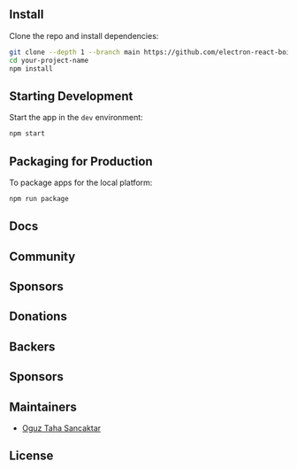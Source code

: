 
## Install

Clone the repo and install dependencies:

```bash
git clone --depth 1 --branch main https://github.com/electron-react-boilerplate/electron-react-boilerplate.git your-project-name
cd your-project-name
npm install
```


## Starting Development

Start the app in the `dev` environment:

```bash
npm start
```

## Packaging for Production

To package apps for the local platform:

```bash
npm run package
```

## Docs

## Community

 
## Sponsors

## Donations


## Backers

## Sponsors

## Maintainers

- [Oguz Taha Sancaktar](https://github.com/oguzzsancaktar)

## License

